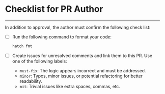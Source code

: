 # Checklist for PR Author

---

In addition to approval, the author must confirm the following check list:

- [ ] Run the following command to format your code:

  ```bash
  hatch fmt
  ```

- [ ] Create issues for unresolved comments and link them to this PR. Use one of the following labels:
  - `must-fix`: The logic appears incorrect and must be addressed.
  - `minor`: Typos, minor issues, or potential refactoring for better readability.
  - `nit`: Trivial issues like extra spaces, commas, etc.
